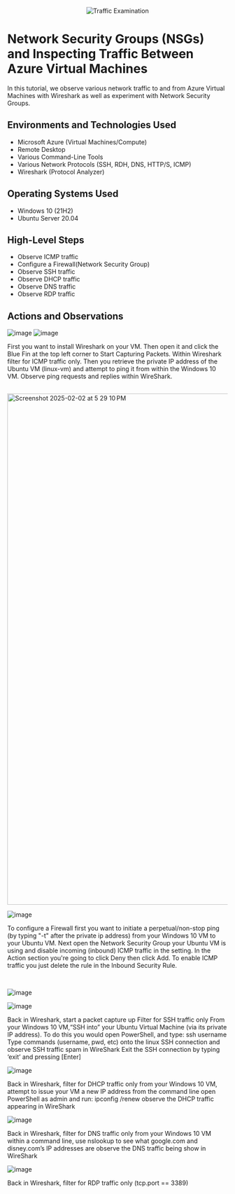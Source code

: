 <p align="center">
<img src="https://i.imgur.com/Ua7udoS.png" alt="Traffic Examination"/>
</p>

<h1>Network Security Groups (NSGs) and Inspecting Traffic Between Azure Virtual Machines</h1>
In this tutorial, we observe various network traffic to and from Azure Virtual Machines with Wireshark as well as experiment with Network Security Groups. <br />



<h2>Environments and Technologies Used</h2>

- Microsoft Azure (Virtual Machines/Compute)
- Remote Desktop
- Various Command-Line Tools
- Various Network Protocols (SSH, RDH, DNS, HTTP/S, ICMP)
- Wireshark (Protocol Analyzer)

<h2>Operating Systems Used </h2>

- Windows 10 (21H2)
- Ubuntu Server 20.04

<h2>High-Level Steps</h2>

- Observe ICMP traffic
- Configure a Firewall(Network Security Group)
- Observe SSH traffic
- Observe DHCP traffic
- Observe DNS traffic
- Observe RDP traffic

<h2>Actions and Observations</h2>


![image](https://github.com/user-attachments/assets/7af1e6b1-8b0e-4503-a977-ff05bb46ec3b)
![image](https://github.com/user-attachments/assets/b5412408-9729-4f69-8325-e448f80bba9f)



<p>
First you want to install Wireshark on your VM. Then open it and click the Blue Fin at the top left corner to Start Capturing Packets. Within Wireshark filter for ICMP traffic only. Then you retrieve the private IP address of the Ubuntu VM (linux-vm) and attempt to ping it from within the Windows 10 VM. Observe ping requests and replies within WireShark.
</p>
<br />

<img width="1168" alt="Screenshot 2025-02-02 at 5 29 10 PM" src="https://github.com/user-attachments/assets/5fb620b4-c76f-4a23-aa48-98e6eb979db9" />

![image](https://github.com/user-attachments/assets/56285804-a713-48bb-b002-672159ab52a8)



<p>
To configure a Firewall first you want to initiate a perpetual/non-stop ping (by typing "-t" after the private ip address) from your Windows 10 VM to your Ubuntu VM. Next open the Network Security Group your Ubuntu VM is using and disable incoming (inbound) ICMP traffic in the setting. In the Action section you're going to click Deny then click Add. To enable ICMP traffic you just delete the rule in the Inbound Security Rule.
</p>
<br />

![image](https://github.com/user-attachments/assets/3ada330b-ef0d-4635-9f7f-3f939d8ff283)

![image](https://github.com/user-attachments/assets/e24640be-8474-47d0-96cd-fcf59b85da05)

<p>
Back in Wireshark, start a packet capture up Filter for SSH traffic only From your Windows 10 VM,“SSH into” your Ubuntu Virtual Machine (via its private IP address). To do this you would open PowerShell, and type: ssh username<private IP address> Type commands (username, pwd, etc) onto the linux SSH connection and observe SSH traffic spam in WireShark Exit the SSH connection by typing ‘exit’ and pressing [Enter]
</p>

![image](https://github.com/user-attachments/assets/b01d82a9-65c7-461c-9c56-1deb8591836c)

<p>
Back in Wireshark, filter for DHCP traffic only from your Windows 10 VM, attempt to issue your VM a new IP address from the command line open PowerShell as admin and run: ipconfig /renew
observe the DHCP traffic appearing in WireShark
</p>

![image](https://github.com/user-attachments/assets/f9f8168a-057b-4c3d-90f3-63854cae4476)

<p>
Back in Wireshark, filter for DNS traffic only from your Windows 10 VM within a command line, use nslookup to see what google.com and disney.com’s IP addresses are observe the DNS traffic being show in WireShark
</p>

![image](https://github.com/user-attachments/assets/37848de4-e5e5-41a3-b97e-7b6287372ce1)

<p>
 Back in Wireshark, filter for RDP traffic only (tcp.port == 3389) 
</p>







